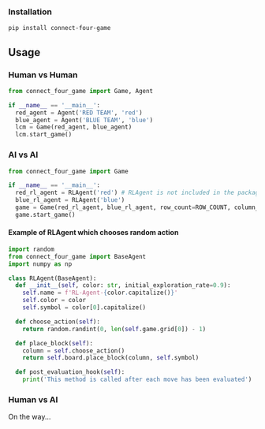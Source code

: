 ### Installation

```
pip install connect-four-game
```

## Usage

### Human vs Human
```python
from connect_four_game import Game, Agent

if __name__ == '__main__':
  red_agent = Agent('RED TEAM', 'red')
  blue_agent = Agent('BLUE TEAM', 'blue')
  lcm = Game(red_agent, blue_agent)
  lcm.start_game()
```

### AI vs AI
```python
from connect_four_game import Game

if __name__ == '__main__':
  red_rl_agent = RLAgent('red') # RLAgent is not included in the package
  blue_rl_agent = RLAgent('blue')
  game = Game(red_rl_agent, blue_rl_agent, row_count=ROW_COUNT, column_count=COLUMN_COUNT)
  game.start_game()
```

#### Example of RLAgent which chooses random action

```python
import random
from connect_four_game import BaseAgent
import numpy as np

class RLAgent(BaseAgent):
  def __init__(self, color: str, initial_exploration_rate=0.9):
    self.name = f'RL-Agent-{color.capitalize()}'
    self.color = color
    self.symbol = color[0].capitalize()

  def choose_action(self):
    return random.randint(0, len(self.game.grid[0]) - 1)

  def place_block(self):
    column = self.choose_action()
    return self.board.place_block(column, self.symbol)

  def post_evaluation_hook(self):
    print('This method is called after each move has been evaluated')
```

### Human vs AI
On the way...



